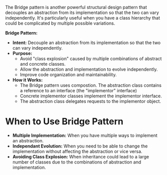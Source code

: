 The Bridge pattern is another powerful structural design pattern that decouples an abstraction from its implementation so that the two can vary independently. It's particularly useful when you have a class hierarchy that could be complicated by multiple possible variations.

**Bridge Pattern:**
+ **Intent:** Decouple an abstraction from its implementation so that the two can vary independently.
+ **Purpose:** 
	+ Avoid "class explosion" caused by multiple combinations of abstract and concrete classes.
	+ Allow the abstraction and implementation to evolve independently.
	+ Improve code organization and maintainability.
+ **How it Works:**
	+ The Bridge pattern uses compostion. The abstraction class contains a reference to an interface (the "implementor" interface)
	+ Concrete implementor classes implement the implementor interface.
	+ The abstraction class delegates requests to the implementor object.

# When to Use Bridge Pattern

+ **Multiple Implementation:** When you have multiple ways to implement an abstraction.
+ **Independant Evolution:** When you need to be able to change the implementation without affecting the abstraction or vice versa.
+ **Avoiding Class Explosion:** When inheritance could lead to a large number of classes due to the combinations of abstraction and implementation.